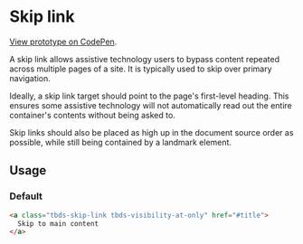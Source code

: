 # Skip link

[View prototype on CodePen][codepen].

A skip link allows assistive technology users to bypass content repeated across multiple pages of a site. It is typically used to skip over primary navigation.

Ideally, a skip link target should point to the page's first-level heading. This ensures some assistive technology will not automatically read out the entire container's contents without being asked to.

Skip links should also be placed as high up in the document source order as possible, while still being contained by a landmark element.

[codepen]: https://codepen.io/thoughtbot/pen/QWLrQzW

## Usage

### Default

```html
<a class="tbds-skip-link tbds-visibility-at-only" href="#title">
  Skip to main content
</a>
```
